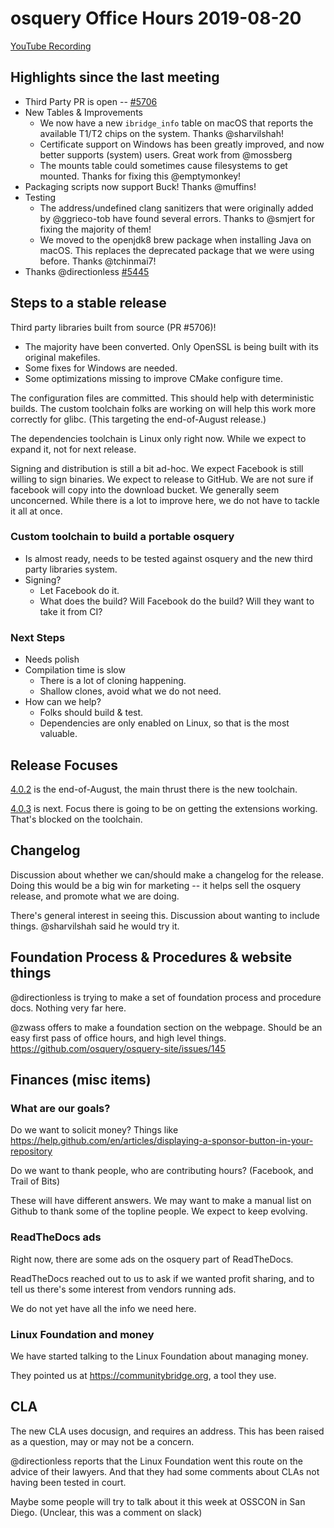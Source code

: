 # osquery Office Hours 2019-08-20

[YouTube Recording](https://www.youtube.com/watch?v=sSpoM1ebYWc)

## Highlights since the last meeting

* Third Party PR is open -- [#5706](https://github.com/osquery/osquery/pull/5706)
* New Tables & Improvements
  * We now have a new `ibridge_info` table on macOS that reports the available T1/T2 chips on the system. Thanks @sharvilshah!
  * Certificate support on Windows has been greatly improved, and now better supports (system) users. Great work from @mossberg
  * The mounts table could sometimes cause filesystems to get mounted. Thanks for fixing this @emptymonkey!
* Packaging scripts now support Buck! Thanks @muffins!
* Testing
  * The address/undefined clang sanitizers that were originally added by @ggrieco-tob have found several errors. Thanks to @smjert for fixing the majority of them!
  * We moved to the openjdk8 brew package when installing Java on macOS. This replaces the deprecated package that we were using before. Thanks @tchinmai7!
* Thanks @directionless [#5445](https://github.com/osquery/osquery/pull/5444)

## Steps to a stable release

Third party libraries built from source (PR #5706)!

* The majority have been converted. Only OpenSSL is being built with its original makefiles.
* Some fixes for Windows are needed.
* Some optimizations missing to improve CMake configure time.

The configuration files are committed. This should help with deterministic builds. The custom toolchain folks are working on will help this work more correctly for glibc. (This targeting the end-of-August release.)

The dependencies toolchain is Linux only right now. While we expect to expand it, not for next release. 

Signing and distribution is still a bit ad-hoc. We expect Facebook is still willing to sign binaries. We expect to release to GitHub. We are not sure if facebook will copy into the download bucket. We generally seem unconcerned. While there is a lot to improve here, we do not have to tackle it all at once. 

### Custom toolchain to build a portable osquery

* Is almost ready, needs to be tested against osquery and the new third party libraries system.
* Signing?
  * Let Facebook do it.
  * What does the build? Will Facebook do the build? Will they want to take it from CI?

### Next Steps

* Needs polish
* Compilation time is slow
  * There is a lot of cloning happening.
  * Shallow clones, avoid what we do not need.
* How can we help?
  * Folks should build & test.
  * Dependencies are only enabled on Linux, so that is the most valuable.

## Release Focuses

[4.0.2](https://github.com/osquery/osquery/milestone/42) is the end-of-August, the main thrust there is the new toolchain.

[4.0.3](https://github.com/osquery/osquery/milestone/43) is next. Focus there is going to be on getting the extensions working. That's blocked on the toolchain.

## Changelog

Discussion about whether we can/should make a changelog for the release. Doing this would be a big win for marketing -- it helps sell the osquery release, and promote what we are doing. 

There's general interest in seeing this. Discussion about wanting to include things. @sharvilshah said he would try it.

## Foundation Process & Procedures & website things

@directionless is trying to make a set of foundation process and procedure docs. Nothing very far here.

@zwass offers to make a foundation section on the webpage. Should be an easy first pass of office hours, and high level things. 
https://github.com/osquery/osquery-site/issues/145

## Finances (misc items)

### What are our goals?

Do we want to solicit money? Things like https://help.github.com/en/articles/displaying-a-sponsor-button-in-your-repository

Do we want to thank people, who are contributing hours? (Facebook, and Trail of Bits)

These will have different answers. We may want to make a manual list on Github to thank some of the topline people. We expect to keep evolving.

### ReadTheDocs ads

Right now, there are some ads on the osquery part of ReadTheDocs. 

ReadTheDocs reached out to us to ask if we wanted profit sharing, and to tell us there's some interest from vendors running ads. 

We do not yet have all the info we need here.

### Linux Foundation and money

We have started talking to the Linux Foundation about managing money.

They pointed us at https://communitybridge.org, a tool they use. 

## CLA

The new CLA uses docusign, and requires an address. This has been raised as a question, may or may not be a concern.

@directionless reports that the Linux Foundation went this route on the advice of their lawyers. And that they had some comments about CLAs not having been tested in court.

Maybe some people will try to talk about it this week at OSSCON in San Diego. (Unclear, this was a comment on slack)
